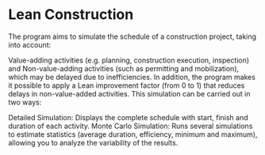 # Lean Construction

The program aims to simulate the schedule of a construction project, taking into account:

Value-adding activities (e.g. planning, construction execution, inspection) and
Non-value-adding activities (such as permitting and mobilization), which may be delayed due to inefficiencies.
In addition, the program makes it possible to apply a Lean improvement factor (from 0 to 1) that reduces delays in non-value-added activities. This simulation can be carried out in two ways:

Detailed Simulation: Displays the complete schedule with start, finish and duration of each activity.
Monte Carlo Simulation: Runs several simulations to estimate statistics (average duration, efficiency, minimum and maximum), allowing you to analyze the variability of the results.

